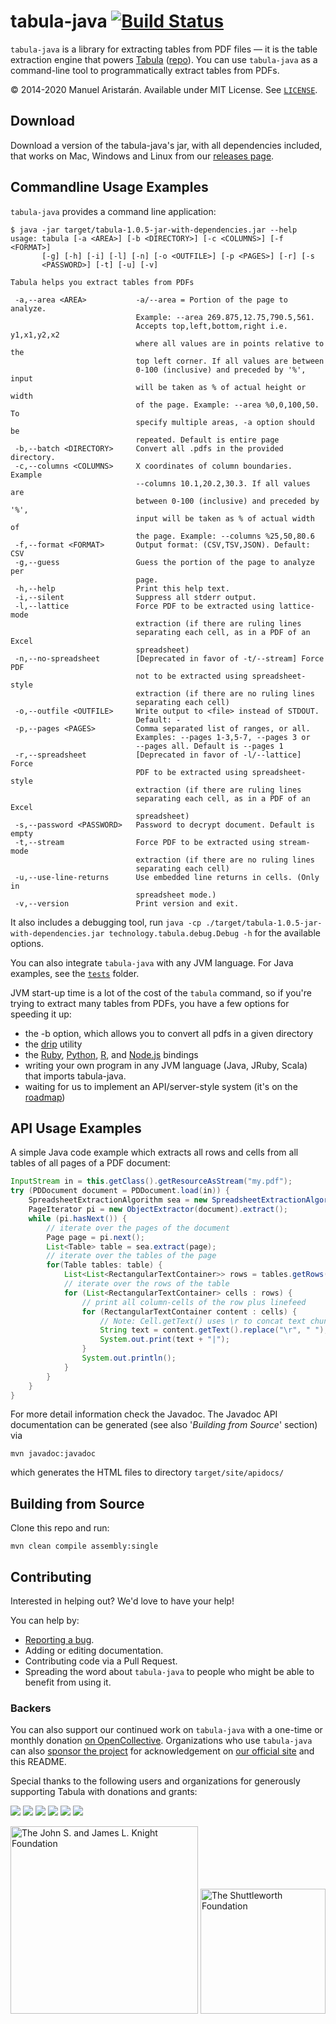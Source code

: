 tabula-java [![Build Status](https://travis-ci.org/tabulapdf/tabula-java.svg?branch=master)](https://travis-ci.org/tabulapdf/tabula-java)
===========

`tabula-java` is a library for extracting tables from PDF files — it is the table extraction engine that powers [Tabula](http://tabula.technology/) ([repo](http://github.com/tabulapdf/tabula)). You can use `tabula-java` as a command-line tool to programmatically extract tables from PDFs.

© 2014-2020 Manuel Aristarán. Available under MIT License. See [`LICENSE`](LICENSE).

## Download

Download a version of the tabula-java's jar, with all dependencies included, that works on Mac, Windows and Linux from our [releases page](../../releases).

## Commandline Usage Examples

`tabula-java` provides a command line application:

```
$ java -jar target/tabula-1.0.5-jar-with-dependencies.jar --help
usage: tabula [-a <AREA>] [-b <DIRECTORY>] [-c <COLUMNS>] [-f <FORMAT>]
       [-g] [-h] [-i] [-l] [-n] [-o <OUTFILE>] [-p <PAGES>] [-r] [-s
       <PASSWORD>] [-t] [-u] [-v]

Tabula helps you extract tables from PDFs

 -a,--area <AREA>           -a/--area = Portion of the page to analyze.
                            Example: --area 269.875,12.75,790.5,561.
                            Accepts top,left,bottom,right i.e. y1,x1,y2,x2
                            where all values are in points relative to the
                            top left corner. If all values are between
                            0-100 (inclusive) and preceded by '%', input
                            will be taken as % of actual height or width
                            of the page. Example: --area %0,0,100,50. To
                            specify multiple areas, -a option should be
                            repeated. Default is entire page
 -b,--batch <DIRECTORY>     Convert all .pdfs in the provided directory.
 -c,--columns <COLUMNS>     X coordinates of column boundaries. Example
                            --columns 10.1,20.2,30.3. If all values are
                            between 0-100 (inclusive) and preceded by '%',
                            input will be taken as % of actual width of
                            the page. Example: --columns %25,50,80.6
 -f,--format <FORMAT>       Output format: (CSV,TSV,JSON). Default: CSV
 -g,--guess                 Guess the portion of the page to analyze per
                            page.
 -h,--help                  Print this help text.
 -i,--silent                Suppress all stderr output.
 -l,--lattice               Force PDF to be extracted using lattice-mode
                            extraction (if there are ruling lines
                            separating each cell, as in a PDF of an Excel
                            spreadsheet)
 -n,--no-spreadsheet        [Deprecated in favor of -t/--stream] Force PDF
                            not to be extracted using spreadsheet-style
                            extraction (if there are no ruling lines
                            separating each cell)
 -o,--outfile <OUTFILE>     Write output to <file> instead of STDOUT.
                            Default: -
 -p,--pages <PAGES>         Comma separated list of ranges, or all.
                            Examples: --pages 1-3,5-7, --pages 3 or
                            --pages all. Default is --pages 1
 -r,--spreadsheet           [Deprecated in favor of -l/--lattice] Force
                            PDF to be extracted using spreadsheet-style
                            extraction (if there are ruling lines
                            separating each cell, as in a PDF of an Excel
                            spreadsheet)
 -s,--password <PASSWORD>   Password to decrypt document. Default is empty
 -t,--stream                Force PDF to be extracted using stream-mode
                            extraction (if there are no ruling lines
                            separating each cell)
 -u,--use-line-returns      Use embedded line returns in cells. (Only in
                            spreadsheet mode.)
 -v,--version               Print version and exit.
```

It also includes a debugging tool, run `java -cp ./target/tabula-1.0.5-jar-with-dependencies.jar technology.tabula.debug.Debug -h` for the available options.

You can also integrate `tabula-java` with any JVM language. For Java examples, see the [`tests`](src/test/java/technology/tabula/) folder.

JVM start-up time is a lot of the cost of the `tabula` command, so if you're trying to extract many tables from PDFs, you have a few options for speeding it up:

 - the -b option, which allows you to convert all pdfs in a given directory
 - the [drip](https://github.com/ninjudd/drip) utility
 - the [Ruby](http://github.com/tabulapdf/tabula-extractor), [Python](https://github.com/chezou/tabula-py), [R](https://github.com/leeper/tabulizer), and [Node.js](https://github.com/ezodude/tabula-js) bindings
 - writing your own program in any JVM language (Java, JRuby, Scala) that imports tabula-java.
 - waiting for us to implement an API/server-style system (it's on the [roadmap](https://github.com/tabulapdf/tabula-api))

## API Usage Examples

A simple Java code example which extracts all rows and cells from all tables of all pages of a PDF document:

```java
InputStream in = this.getClass().getResourceAsStream("my.pdf");
try (PDDocument document = PDDocument.load(in)) {
    SpreadsheetExtractionAlgorithm sea = new SpreadsheetExtractionAlgorithm();
    PageIterator pi = new ObjectExtractor(document).extract();
    while (pi.hasNext()) {
        // iterate over the pages of the document
        Page page = pi.next();
        List<Table> table = sea.extract(page);
        // iterate over the tables of the page
        for(Table tables: table) {
            List<List<RectangularTextContainer>> rows = tables.getRows();
            // iterate over the rows of the table
            for (List<RectangularTextContainer> cells : rows) {
                // print all column-cells of the row plus linefeed
                for (RectangularTextContainer content : cells) {
                    // Note: Cell.getText() uses \r to concat text chunks
                    String text = content.getText().replace("\r", " ");
                    System.out.print(text + "|");
                }
                System.out.println();
            }
        }
    }
}
```


For more detail information check the Javadoc.
The Javadoc API documentation can be generated (see also '_Building from Source_' section) via

```
mvn javadoc:javadoc
```

which generates the HTML files to directory ```target/site/apidocs/```

## Building from Source

Clone this repo and run:

```
mvn clean compile assembly:single
```

## Contributing

Interested in helping out? We'd love to have your help!

You can help by:

- [Reporting a bug](https://github.com/tabulapdf/tabula-java/issues).
- Adding or editing documentation.
- Contributing code via a Pull Request.
- Spreading the word about `tabula-java` to people who might be able to benefit from using it.

### Backers

You can also support our continued work on `tabula-java` with a one-time or monthly donation [on OpenCollective](https://opencollective.com/tabulapdf#support). Organizations who use `tabula-java` can also [sponsor the project](https://opencollective.com/tabulapdf#support) for acknowledgement on [our official site](http://tabula.technology/) and this README.

Special thanks to the following users and organizations for generously supporting Tabula with donations and grants:

<a href="https://opencollective.com/tabulapdf/backer/0/website" target="_blank"><img src="https://opencollective.com/tabulapdf/backer/0/avatar"></a>
<a href="https://opencollective.com/tabulapdf/backer/1/website" target="_blank"><img src="https://opencollective.com/tabulapdf/backer/1/avatar"></a>
<a href="https://opencollective.com/tabulapdf/backer/2/website" target="_blank"><img src="https://opencollective.com/tabulapdf/backer/2/avatar"></a>
<a href="https://opencollective.com/tabulapdf/backer/3/website" target="_blank"><img src="https://opencollective.com/tabulapdf/backer/3/avatar"></a>
<a href="https://opencollective.com/tabulapdf/backer/4/website" target="_blank"><img src="https://opencollective.com/tabulapdf/backer/4/avatar"></a>
<a href="https://opencollective.com/tabulapdf/backer/5/website" target="_blank"><img src="https://opencollective.com/tabulapdf/backer/5/avatar"></a>

<a title="The John S. and James L. Knight Foundation" href="http://www.knightfoundation.org/" target="_blank"><img alt="The John S. and James L. Knight Foundation" src="https://knightfoundation.org/wp-content/uploads/2019/10/KF_Logotype_Icon-and-Stacked-Name.png" width="300"></a>
<a title="The Shuttleworth Foundation" href="https://shuttleworthfoundation.org/" target="_blank"><img width="200" alt="The Shuttleworth Foundation" src="https://raw.githubusercontent.com/tabulapdf/tabula/gh-pages/shuttleworth.jpg"></a>
